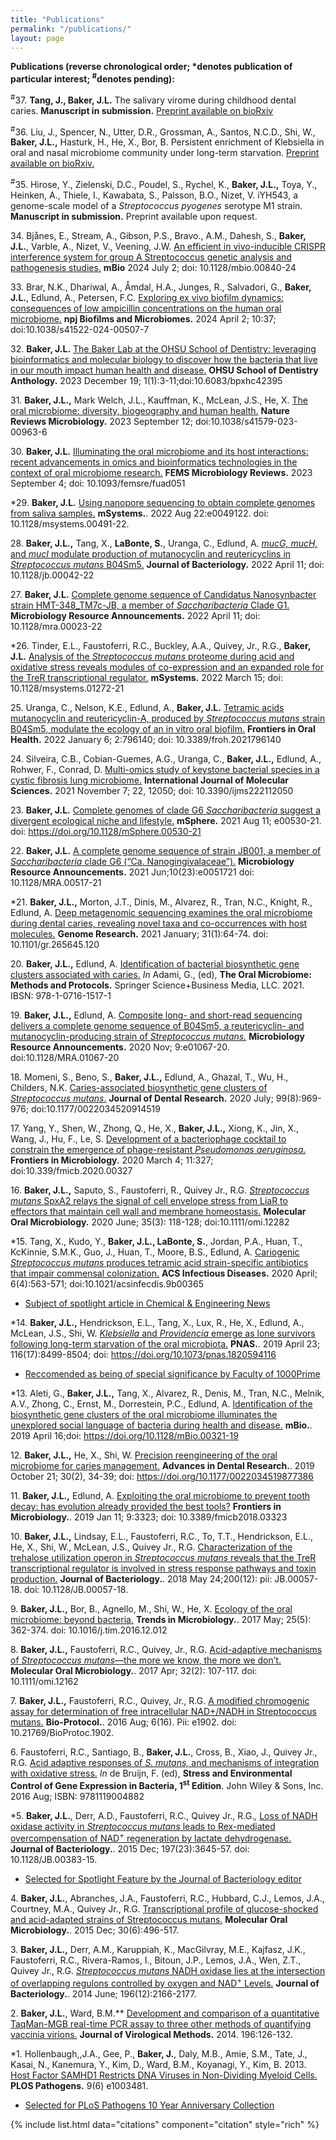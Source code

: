 ```yaml
---
title: "Publications"
permalink: "/publications/"
layout: page
---
```


<b>Publications (reverse chronological order; *denotes publication of particular interest; <sup>#</sup>denotes pending):</b> 

<sup>#</sup>37.  **Tang, J., Baker, J.L.** The salivary virome during childhood dental caries. **Manuscript in submission.** [Preprint available on bioRxiv](https://www.biorxiv.org/content/10.1101/2024.05.22.595360v1)

<sup>#</sup>36. Liu, J., Spencer, N., Utter, D.R., Grossman, A., Santos, N.C.D., Shi, W., **Baker, J.L.,** Hasturk, H., He, X., Bor, B.  Persistent enrichment of Klebsiella in oral and nasal microbiome community under long-term starvation. [Preprint available on bioRxiv.](https://www.biorxiv.org/content/10.1101/2023.12.18.572173v1)

<sup>#</sup>35.  Hirose, Y., Zielenski, D.C., Poudel, S., Rychel, K., **Baker, J.L.,** Toya, Y., Heinken, A., Thiele, I., Kawabata, S., Palsson, B.O., Nizet, V.  iYH543, a genome-scale model of a *Streptococcus pyogenes* serotype M1 strain.  **Manuscript in submission.** Preprint available upon request.

34\.  Bjånes, E., Stream, A., Gibson, P.S., Bravo., A.M., Dahesh, S., **Baker, J.L.**, Varble, A., Nizet, V., Veening, J.W.  <a id="raw-url" href="https://raw.githubusercontent.com/jonbakerlab/jonbakerlab.github.io/master/publication-pdfs/bjanes-et-al-2024.pdf">An efficient in vivo-inducible CRISPR interference system for group A Streptococcus genetic analysis and pathogenesis studies.</a> **mBio** 2024 July 2; doi: 10.1128/mbio.00840-24

33\.  Brar, N.K., Dhariwal, A., Åmdal, H.A., Junges, R., Salvadori, G., **Baker, J.L.**, Edlund, A., Petersen, F.C.  <a id="raw-url" href="https://raw.githubusercontent.com/jonbakerlab/jonbakerlab.github.io/master/publication-pdfs/s41522-024-00507-7.pdf">Exploring ex vivo biofilm dynamics: consequences of low ampicillin concentrations on the human oral microbiome.</a> **npj Biofilms and Microbiomes.** 2024 April 2; 10:37; doi:10.1038/s41522-024-00507-7 

32\.  **Baker, J.L.**  <a id="raw-url" href="https://raw.githubusercontent.com/jonbakerlab/jonbakerlab.github.io/master/publication-pdfs/2023-12-14-OHSU-SODA_Anthology_Baker.pdf">The Baker Lab at the OHSU School of Dentistry: leveraging bioinformatics and molecular biology to discover how the bacteria that live in our mouth impact human health and disease.</a>  **OHSU School of Dentistry Anthology.** 2023 December 19; 1(1):3-11;doi:10.6083/bpxhc42395

31\.  **Baker, J.L.,** Mark Welch, J.L., Kauffman, K., McLean, J.S., He, X.  <a id="raw-url" href="https://raw.githubusercontent.com/jonbakerlab/jonbakerlab.github.io/master/publication-pdfs/s41579-023-00963-6.pdf">The oral microbiome: diversity, biogeography and human health.</a> **Nature Reviews Microbiology.** 2023 September 12; doi:10.1038/s41579-023-00963-6


30\.  **Baker, J.L.**  <a id="raw-url" href="https://raw.githubusercontent.com/jonbakerlab/jonbakerlab.github.io/master/publication-pdfs/fuad051.pdf">Illuminating the oral microbiome and its host interactions:  recent advancements in omics and bioinformatics technologies in the context of oral microbiome research.</a> **FEMS Microbiology Reviews.** 2023 September 4; doi: 10.1093/femsre/fuad051

\*29.  **Baker, J.L.** <a id="raw-url" href="https://raw.githubusercontent.com/jonbakerlab/jonbakerlab.github.io/master/publication-pdfs/msystems.00491-22.pdf">Using nanopore sequencing to obtain complete genomes from saliva samples.</a> **mSystems.**. 2022 Aug 22:e0049122. doi: 10.1128/msystems.00491-22. 

28\.  **Baker, J.L.,** Tang, X., **LaBonte, S.**, Uranga, C., Edlund, A. <a id="raw-url" href="https://raw.githubusercontent.com/jonbakerlab/jonbakerlab.github.io/master/publication-pdfs/jb.00042-22.pdf">*mucG,* *mucH,* and *mucI* modulate production of mutanocyclin and reutericyclins in *Streptococcus mutans* B04Sm5.</a> **Journal of Bacteriology.**  2022 April 11; doi: 10.1128/jb.00042-22

27\.  **Baker, J.L.**  <a id="raw-url" href="https://raw.githubusercontent.com/jonbakerlab/jonbakerlab.github.io/master/publication-pdfs/mra.00023-22.pdf">Complete genome sequence of Candidatus Nanosynbacter strain HMT-348\_TM7c-JB, a member of *Saccharibacteria* Clade G1.</a> **Microbiology Resource Announcements.**  2022 April 11; doi: 10.1128/mra.00023-22

\*26.  Tinder, E.L., Faustoferri, R.C., Buckley, A.A., Quivey, Jr., R.G., **Baker, J.L.**  <a id="raw-url" href="https://raw.githubusercontent.com/jonbakerlab/jonbakerlab.github.io/master/publication-pdfs/msystems.01272-21.pdf">Analysis of the *Streptococcus mutans* proteome during acid and oxidative stress reveals modules of co-expression and an expanded role for the TreR transcriptional regulator.</a> **mSystems.**  2022 March 15; doi: 10.1128/msystems.01272-21 

25\.  Uranga, C., Nelson, K.E., Edlund, A., **Baker, J.L.**  <a id="raw-url" href="https://raw.githubusercontent.com/jonbakerlab/jonbakerlab.github.io/master/publication-pdfs/froh-02-796140.pdf">Tetramic acids mutanocyclin and reutericyclin-A, produced by *Streptococcus mutans* strain B04Sm5, modulate the ecology of an in vitro oral biofilm.</a>  **Frontiers in Oral Health.**  2022 January 6; 2:796140; doi: 10.3389/froh.2021796140

24\.  Silveira, C.B., Cobian-Guemes, A.G., Uranga, C., **Baker, J.L.,** Edlund, A., Rohwer, F., Conrad, D.  <a id="raw-url" href="https://raw.githubusercontent.com/jonbakerlab/jonbakerlab.github.io/master/publication-pdfs/ijms-22-12050.pdf">Multi-omics study of keystone bacterial species in a cystic fibrosis lung microbiome.</a> **International Journal of Molecular Sciences.**  2021 November 7; 22, 12050; doi: 10.3390/ijms222112050

23\.  **Baker, J.L.**  <a id="raw-url" href="https://raw.githubusercontent.com/jonbakerlab/jonbakerlab.github.io/master/publication-pdfs/mSphere.00530-21.pdf">Complete genomes of clade G6 *Saccharibacteria* suggest a divergent ecological niche and lifestyle.</a>  **mSphere.**  2021 Aug 11; e00530-21. doi: https://doi.org/10.1128/mSphere.00530-21

22\.  **Baker, J.L.**  <a id="raw-url" href="https://raw.githubusercontent.com/jonbakerlab/jonbakerlab.github.io/master/publication-pdfs/MRA.00517-21.pdf">A complete genome sequence of strain JB001, a member of *Saccharibacteria* clade G6 (“Ca. Nanogingivalaceae”).</a>  **Microbiology Resource Announcements.** 2021 Jun;10(23):e0051721 doi: 10.1128/MRA.00517-21

\*21.  **Baker, J.L.,** Morton, J.T., Dinis, M., Alvarez, R., Tran, N.C., Knight, R., Edlund, A.  <a id="raw-url" href="https://raw.githubusercontent.com/jonbakerlab/jonbakerlab.github.io/master/publication-pdfs/Genome%20Res.-2021-Baker-64-74.pdf">Deep metagenomic sequencing examines the oral microbiome during dental caries, revealing novel taxa and co-occurrences with host molecules.</a> **Genome Research.** 2021 January; 31(1):64-74. doi: 10.1101/gr.265645.120

20\.  **Baker, J.L.,** Edlund, A.  <a id="raw-url" href="https://raw.githubusercontent.com/jonbakerlab/jonbakerlab.github.io/master/publication-pdfs/bok-978-1-0716-1518-8.pdf">Identification of bacterial biosynthetic gene clusters associated with caries.</a>  *In* Adami, G., (ed), **The Oral Microbiome: Methods and Protocols.** Springer Science+Business Media, LLC. 2021.  IBSN: 978-1-0716-1517-1

19\.  **Baker, J.L.,** Edlund, A.  <a id="raw-url" href="https://raw.githubusercontent.com/jonbakerlab/jonbakerlab.github.io/master/publication-pdfs/Microbiology%20Resource%20Announcements-2020-Baker-e01067-20.full.pdf">Composite long- and short-read sequencing delivers a complete genome sequence of B04Sm5, a reutericyclin- and mutanocyclin-producing strain of *Streptococcus mutans.*</a> **Microbiology Resource Announcements.** 2020 Nov; 9:e01067-20. doi:10.1128/MRA.01067-20

18\.  Momeni, S., Beno, S., **Baker, J.L.,** Edlund, A., Ghazal, T., Wu, H., Childers, N.K.  <a id="raw-url" href="https://raw.githubusercontent.com/jonbakerlab/jonbakerlab.github.io/master/publication-pdfs/Momeni-JDR.pdf">Caries-associated biosynthetic gene clusters of *Streptococcus mutans*.</a> **Journal of Dental Research.** 2020 July; 99(8):969-976; doi:10.1177/0022034520914519

17\.  Yang, Y., Shen, W., Zhong, Q., He, X., **Baker, J.L.,** Xiong, K., Jin, X., Wang, J., Hu, F., Le, S.  <a id="raw-url" href="https://raw.githubusercontent.com/jonbakerlab/jonbakerlab.github.io/master/publication-pdfs/fmicb-11-00327.pdf">Development of a bacteriophage cocktail to constrain the emergence of phage-resistant *Pseudomonas aeruginosa.*</a> **Frontiers in Microbiology.**  2020 March 4; 11:327; doi:10.339/fmicb.2020.00327

16\.  **Baker, J.L.,** Saputo, S., Faustoferri, R., Quivey Jr., R.G.  <a id="raw-url" href="https://raw.githubusercontent.com/jonbakerlab/jonbakerlab.github.io/master/publication-pdfs/MOM-baker2020.pdf">*Streptococcus mutans* SpxA2 relays the signal of cell envelope stress from LiaR to effectors that maintain cell wall and membrane homeostasis.</a> **Molecular Oral Microbiology.** 2020 June; 35(3): 118-128; doi:10.1111/omi.12282

\*15.  Tang, X., Kudo, Y., **Baker, J.L., LaBonte, S.**, Jordan, P.A., Huan, T., KcKinnie, S.M.K., Guo, J., Huan, T., Moore, B.S., Edlund, A. <a id="raw-url" href="https://raw.githubusercontent.com/jonbakerlab/jonbakerlab.github.io/master/publication-pdfs/Tang-et-al-2020-acsinfecdis.9b00365.pdf">Cariogenic *Streptococcus mutans* produces tetramic acid strain-specific antibiotics that impair commensal colonization.</a>  **ACS Infectious Diseases.** 2020 April; 6(4):563-571; doi:10.1021/acsinfecdis.9b00365

* [Subject of spotlight article in Chemical & Engineering News](https://cen.acs.org/pharmaceuticals/antibiotics/Bacteria-behind-tooth-decay-make/98/web/2020/01)

\*14.  **Baker, J.L.,** Hendrickson, E.L., Tang, X., Lux, R., He, X., Edlund, A., McLean, J.S., Shi, W.  <a id="raw-url" href="https://raw.githubusercontent.com/jonbakerlab/jonbakerlab.github.io/master/publication-pdfs/Baker_et_al_PNAS.pdf">*Klebsiella* and *Providencia* emerge as lone survivors following long-term starvation of the oral microbiota.</a> **PNAS.**.  2019 April 23; 116(17):8499-8504; doi: https://doi.org/10.1073/pnas.1820594116

* [Reccomended as being of special significance by Faculty of 1000Prime](https://f1000.com/prime/735541010)

\*13.  Aleti, G., **Baker, J.L.,** Tang, X., Alvarez, R., Denis, M., Tran, N.C., Melnik, A.V., Zhong, C., Ernst, M., Dorrestein, P.C., Edlund, A.  <a id="raw-url" href="https://raw.githubusercontent.com/jonbakerlab/jonbakerlab.github.io/master/publication-pdfs/e00321-19.full.pdf">Identification of the biosynthetic gene clusters of the oral microbiome illuminates the unexplored social language of bacteria during health and disease.</a>  **mBio.**. 2019 April 16;doi: https://doi.org/10.1128/mBio.00321-19

12\.  **Baker, J.L.,** He, X., Shi, W.  <a id="raw-url" href="https://raw.githubusercontent.com/jonbakerlab/jonbakerlab.github.io/master/publication-pdfs/ADR2019.pdf">Precision reengineering of the oral microbiome for caries management.</a>  **Advances in Dental Research.**.  2019 October 21; 30(2), 34-39; doi: https://doi.org/10.1177/0022034519877386

11\.  **Baker, J.L.,** Edlund, A.  <a id="raw-url" href="https://raw.githubusercontent.com/jonbakerlab/jonbakerlab.github.io/master/publication-pdfs/fmicb-09-03323.pdf">Exploiting the oral microbiome to prevent tooth decay:  has evolution already provided the best tools?</a>  **Frontiers in Microbiology.**.  2019 Jan 11; 9:3323; doi: 10.3389/fmicb2018.03323

10\.  **Baker, J.L.,** Lindsay, E.L., Faustoferri, R.C., To, T.T., Hendrickson, E.L., He, X., Shi, W., McLean, J.S., Quivey Jr., R.G.  <a id="raw-url" href="https://raw.githubusercontent.com/jonbakerlab/jonbakerlab.github.io/master/publication-pdfs/J_Bacteriol_2018_Baker.PDF">Characterization of the trehalose utilization operon in *Streptococcus mutans* reveals that the TreR transcriptional regulator is involved in stress response pathways and toxin production.</a> **Journal of Bacteriology.**. 2018 May 24;200(12): pii: JB.00057-18. doi: 10.1128/JB.00057-18.

9\.  **Baker, J.L.,** Bor, B., Agnello, M., Shi, W., He, X.  <a id="raw-url" href="https://raw.githubusercontent.com/jonbakerlab/jonbakerlab.github.io/master/publication-pdfs/Ecology%20of%20the%20Oral%20Microbiome.pdf">Ecology of the oral microbiome:  beyond bacteria.</a>  **Trends in Microbiology.**. 2017 May; 25(5): 362-374. doi: 10.1016/j.tim.2016.12.012

8\.  **Baker, J.L.,** Faustoferri, R.C., Quivey, Jr., R.G.  <a id="raw-url" href="https://raw.githubusercontent.com/jonbakerlab/jonbakerlab.github.io/master/publication-pdfs/Baker_et_al-2016-Molecular_Oral_Microbiology.pdf">Acid-adaptive mechanisms of *Streptococcus mutans*—the more we know, the more we don’t.</a> **Molecular Oral Microbiology.**.  2017 Apr; 32(2): 107-117. doi:  10.1111/omi.12162

7\.  **Baker, J.L.,** Faustoferri, R.C., Quivey, Jr., R.G.  <a id="raw-url" href="https://raw.githubusercontent.com/jonbakerlab/jonbakerlab.github.io/master/publication-pdfs/Bio-protocol1902.pdf">A modified chromogenic assay for determination of free intracellular NAD+/NADH in Streptococcus mutans.</a> **Bio-Protocol.**.  2016 Aug; 6(16). Pii: e1902. doi: 10.21769/BioProtoc.1902.

6\.  Faustoferri, R.C., Santiago, B., <b>Baker, J.L.</b>, Cross, B., Xiao, J., Quivey Jr., R.G.  <a id="raw-url" href="https://raw.githubusercontent.com/jonbakerlab/jonbakerlab.github.io/master/publication-pdfs/ch88-2.pdf">Acid adaptive responses of <i>S. mutans,</i> and mechanisms of integration with oxidative stress.</a> <i>In</i> de Bruijn, F. (ed), <b>Stress and Environmental Control of Gene Expression in Bacteria, 1<sup>st</sup> Edition</b>.  John Wiley & Sons, Inc.  2016 Aug; ISBN: 9781119004882

\*5.  **Baker, J.L.**, Derr, A.D., Faustoferri, R.C., Quivey Jr., R.G.*,* <a id="raw-url" href="https://raw.githubusercontent.com/jonbakerlab/jonbakerlab.github.io/master/publication-pdfs/J.%20Bacteriol.-2015-Baker-3645-57.pdf">Loss of NADH oxidase activity in *Streptococcus mutans* leads to Rex-mediated overcompensation of NAD<sup>+</sup> regeneration by lactate dehydrogenase.</a> **Journal of Bacteriology.**.  2015 Dec;  197(23):3645-57. doi: 10.1128/JB.00383-15.

* [Selected for Spotlight Feature by the Journal of Bacteriology editor](https://jb.asm.org/content/197/23/3625*)

4\.  **Baker, J.L.**, Abranches, J.A., Faustoferri, R.C., Hubbard, C.J., Lemos, J.A., Courtney, M.A., Quivey Jr., R.G.  <a id="raw-url" href="https://raw.githubusercontent.com/jonbakerlab/jonbakerlab.github.io/master/publication-pdfs/Baker_et_al-2015-Molecular_Oral_Microbiology.pdf">Transcriptional profile of glucose-shocked and acid-adapted strains of Streptococcus mutans.</a> **Molecular Oral Microbiology.**.  2015 Dec; 30(6):496-517.

3\.  **Baker, J.L.,** Derr, A.M., Karuppiah, K., MacGilvray, M.E., Kajfasz, J.K., Faustoferri, R.C., Rivera-Ramos, I., Bitoun, J.P., Lemos, J.A., Wen, Z.T., Quivey Jr., R.G.  <a id="raw-url" href="https://raw.githubusercontent.com/jonbakerlab/jonbakerlab.github.io/master/publication-pdfs/J.%20Bacteriol.-2014-Baker-2166-77.pdf">*Streptococcus mutans* NADH oxidase lies at the intersection of overlapping regulons controlled by oxygen and NAD<sup>+</sup> Levels.</a> **Journal of Bacteriology.**.  2014 June; 196(12):2166-2177.

2\.  **Baker, J.L.**, Ward, B.M.**  <a id="raw-url" href="https://raw.githubusercontent.com/jonbakerlab/jonbakerlab.github.io/master/publication-pdfs/1-s2.0-S0166093413004308-main.pdf">Development and comparison of a quantitative TaqMan-MGB real-time PCR assay to three other methods of quantifying vaccinia virions.</a> **Journal of Virological Methods.** 2014.  196:126-132.

\*1.  Hollenbaugh,,J.A., Gee, P., **Baker, J.**, Daly, M.B., Amie, S.M., Tate, J., Kasai, N., Kanemura, Y., Kim, D., Ward, B.M., Koyanagi, Y., Kim, B.  2013.  <a id="raw-url" href="https://raw.githubusercontent.com/jonbakerlab/jonbakerlab.github.io/master/publication-pdfs/journal.ppat.1003481-2.PDF">Host Factor SAMHD1 Restricts DNA Viruses in Non-Dividing Myeloid Cells.</a> **PLOS Pathogens.** 9(6) e1003481.

* [Selected for PLoS Pathogens 10 Year Anniversary Collection](https://collections.plos.org/pathogens-10th-anniversary)





{% include list.html data="citations" component="citation" style="rich" %}
